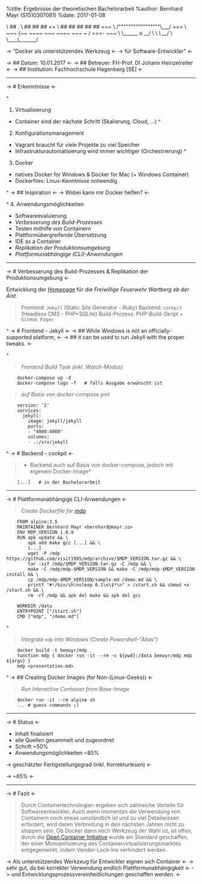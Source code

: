 %title: Ergebnisse der theoretischen Bachelorarbeit
%author: Bernhard Mayr (S1510307081)
%date: 2017-01-08



\                                         ##         .
\                                   ## ## ##        ==
\                                ## ## ## ## ##    ===
\                            /"""""""""""""""""\\\_\_\_/ ===
\                       ~~~ {~~ ~~~~ ~~~ ~~~~ ~~~ ~ /  ===- ~~~
\                            \\\_\_\_\_\_\_ o           \_\_/
\                              \\    \\         \_\_/
\                               \\\_\_\_\_\\\_\_\_\_\_\_\_/


-> "Docker als unterstützendes Werkzeug <-
-> für Software-Entwickler" <-



-> ## Datum: 10.01.2017 <-
-> ## Betreuer: FH-Prof. DI Johann Heinzelreiter <-
-> ## Institution: Fachhochschule Hagenberg [SE] <-

--------------------------------------------------

-> # Erkenntnisse <-

^
1. Virtualisierung
  - Container sind der nächste Schritt (Skalierung, Cloud, ...)
^
2. Konfigurationsmanagement
  - Vagrant braucht für viele Projekte zu viel Speicher
  - Infrastrukturautomatisierung wird immer wichtiger (Orchestrierung)
^
3. Docker
  - natives Docker for Windows & Docker for Mac (+ Windows Container)
  - Dockerfiles: Linux-Kenntnisse notwendig

^
-> ## Inspiration <-
-> Wobei kann mir Docker helfen? <-

^
4. Anwendungsmöglichkeiten
  - Softwareevaluierung
  - *Verbesserung des Build-Prozesses*
  - Testen mithilfe von Containern
  - Plattformübergreifende Übersetzung
  - IDE as a Container
  - *Replikation der Produktionsumgebung*
  - *Plattformunabhängige (CLI)-Anwendungen*

--------------------------------------------------

-> # Verbesserung des Build-Prozesses & Replikation der Produktionsumgebung <-


Entwicklung der [Homepage](http://ff-wartberg.mayr.io/) für die *Freiwillige Feuerwehr Wartberg ob der Aist*.
> Frontend: `Jekyll` (Static Site Generator - Ruby)
> Backend: `cockpit` (Headless CMS - PHP+SQLite)
> Build-Prozess: PHP-Build-Skript + `GitHub Pages`


^
-> # Frontend - Jekyll <-
-> ## While Windows is not an officially-supported platform, <-
-> ## it can be used to run Jekyll with the proper tweaks. <-

^
> *Frontend Build Task (inkl. Watch-Modus)*
~~~
    docker-compose up -d
    docker-compose logs -f   # falls Ausgabe erwünscht ist
~~~


> *auf Basis von docker-compose.yml*
~~~
    version: '2' 
    services: 
      jekyll: 
        image: jekyll/jekyll 
        ports: 
        - "4000:4000" 
        volumes: 
        - .:/srv/jekyll
~~~


^
-> # Backend - cockpit <-
> * Backend auch auf Basis von docker-compose, jedoch mit eigenem Docker-Image*
~~~
    [...]   # in der Bachelorarbeit
~~~

--------------------------------------------------

-> # Plattformunabhängige CLI-Anwendungen <-

> *Create Dockerfile for [mdp](https://github.com/visit1985/mdp)*
~~~
    FROM alpine:3.5
    MAINTAINER Bernhard Mayr <bernhard@mayr.io>
    ENV MDP_VERSION 1.0.9
    RUN apk update && \
        apk add make gcc [...] && \
        [...]
        wget -P /mdp https://github.com/visit1985/mdp/archive/$MDP_VERSION.tar.gz && \
        tar -xzf /mdp/$MDP_VERSION.tar.gz -C /mdp && \
        make -C /mdp/mdp-$MDP_VERSION && make -C /mdp/mdp-$MDP_VERSION install && \
        cp /mdp/mdp-$MDP_VERSION/sample.md /demo.md && \
        printf "#!/bin/sh\nsleep 0.1\n\$*\n" > /start.sh && chmod +x /start.sh && \
        rm -rf /mdp && apk del make && apk del gcc
    
    WORKDIR /data
    ENTRYPOINT ["/start.sh"]
    CMD ["mdp", "/demo.md"]
~~~


^
> *Integrate `mdp` into Windows (Create Powershell-"Alias")*
~~~
    docker build -t bemayr/mdp .
    function mdp { docker run -it --rm -v ${pwd}:/data bemayr/mdp mdp ${args} }
    mdp <presentation.md>
~~~



^
-> ## Creating Docker Images (for Non-(Linux-Geeks)) <-

> *Run Interactive Container from Base-Image*
~~~
    docker run -it --rm alpine sh
    ... # guess commands ;)
~~~

--------------------------------------------------

-> # Status <-

- Inhalt finalisiert
- alle Quellen gesammelt und zugeordnet
- Schrift ~50%
- Anwendungsmöglichkeiten ~85%



-> geschätzter Fertigstellungsgrad (inkl. Korrekturlesen) <-

-> *~65%* <-

--------------------------------------------------

-> # Fazit <-

> Durch Containertechnologien ergeben sich zahlreiche Vorteile
> für Softwareentwickler.
> Auch wenn momentan die Verwendung von Containern noch etwas
> umständlich ist und zu viel Detailwissen erfordert, wird deren
> Verbreitung in den nächsten Jahren nicht zu stoppen sein.
> Ob Docker dann noch Werkzeug der Wahl ist, ist offen, durch die
> [Open Container Initiative](https://www.opencontainers.org/) wurde ein Standard geschaffen,
> der einer Monopolisierung des Containervirtualisierungsmarktes
> entgegenwirkt, indem Vendor-Lock-Ins verhindert werden.



-> Als unterstützendes Werkzeug für Entwickler eignen sich Container <-
-> sehr gut, da bei korrekter Verwendung endlich Plattformunabhängigkeit <-
-> und Entwicklungsprozessvereinheitlichungen geschaffen werden. <-
